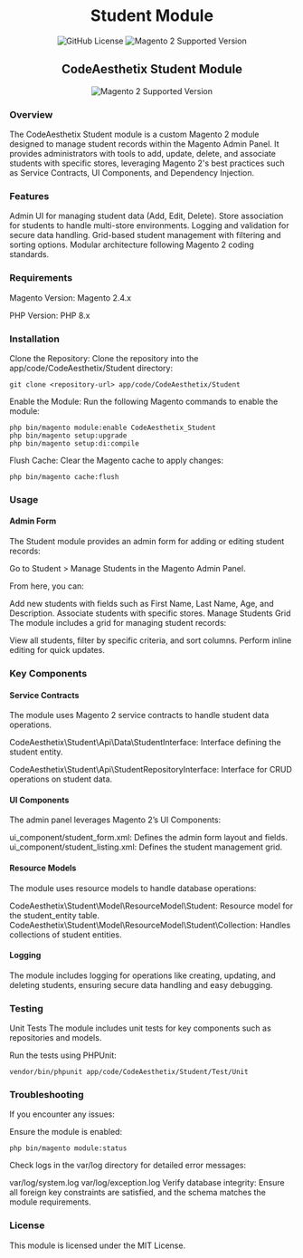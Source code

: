 <h1 align="center">Student Module</h1>
<div align="center" dir="auto">
<img alt="GitHub License" src="https://img.shields.io/github/license/amilaudana/student"> 
<img src="https://img.shields.io/badge/magento-2-blue.svg?logo=magento&longCache=true" alt="Magento 2 Supported Version">
</div>
<h2 align="center">CodeAesthetix Student Module</h2>  
<div align="center" dir="auto">
<img src="https://img.shields.io/badge/student-1.0.0-blue.svg?logo=magento&longCache=false&style=for-the-badge" alt="Magento 2 Supported Version">
</div>

### Overview
The CodeAesthetix Student module is a custom Magento 2 module designed to manage student records within the Magento Admin Panel. It provides administrators with tools to add, update, delete, and associate students with specific stores, leveraging Magento 2's best practices such as Service Contracts, UI Components, and Dependency Injection.

### Features
Admin UI for managing student data (Add, Edit, Delete).
Store association for students to handle multi-store environments.
Logging and validation for secure data handling.
Grid-based student management with filtering and sorting options.
Modular architecture following Magento 2 coding standards.

### Requirements
Magento Version: Magento 2.4.x

PHP Version: PHP 8.x

### Installation
Clone the Repository:
Clone the repository into the app/code/CodeAesthetix/Student directory:

```
git clone <repository-url> app/code/CodeAesthetix/Student
```
Enable the Module:
Run the following Magento commands to enable the module:

```
php bin/magento module:enable CodeAesthetix_Student
php bin/magento setup:upgrade
php bin/magento setup:di:compile
```
Flush Cache:
Clear the Magento cache to apply changes:

```
php bin/magento cache:flush
```

### Usage
#### Admin Form
The Student module provides an admin form for adding or editing student records:

Go to Student > Manage Students in the Magento Admin Panel.

From here, you can:

Add new students with fields such as First Name, Last Name, Age, and Description.
Associate students with specific stores.
Manage Students Grid
The module includes a grid for managing student records:

View all students, filter by specific criteria, and sort columns.
Perform inline editing for quick updates.

### Key Components
#### Service Contracts
The module uses Magento 2 service contracts to handle student data operations.

CodeAesthetix\Student\Api\Data\StudentInterface: Interface defining the student entity.

CodeAesthetix\Student\Api\StudentRepositoryInterface: Interface for CRUD operations on student data.

#### UI Components
The admin panel leverages Magento 2’s UI Components:

ui_component/student_form.xml: Defines the admin form layout and fields.
ui_component/student_listing.xml: Defines the student management grid.

#### Resource Models
The module uses resource models to handle database operations:

CodeAesthetix\Student\Model\ResourceModel\Student: Resource model for the student_entity table.
CodeAesthetix\Student\Model\ResourceModel\Student\Collection: Handles collections of student entities.

#### Logging
The module includes logging for operations like creating, updating, and deleting students, ensuring secure data handling and easy debugging.

### Testing
Unit Tests
The module includes unit tests for key components such as repositories and models.

Run the tests using PHPUnit:

```
vendor/bin/phpunit app/code/CodeAesthetix/Student/Test/Unit
```
### Troubleshooting
If you encounter any issues:

Ensure the module is enabled:

```
php bin/magento module:status
```

Check logs in the var/log directory for detailed error messages:

var/log/system.log
var/log/exception.log
Verify database integrity:
Ensure all foreign key constraints are satisfied, and the schema matches the module requirements.

### License
This module is licensed under the MIT License.
